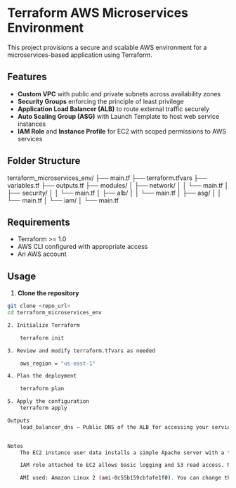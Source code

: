 # Terraform AWS Microservices Environment

This project provisions a secure and scalable AWS environment for a microservices-based application using Terraform.

## Features

- **Custom VPC** with public and private subnets across availability zones
- **Security Groups** enforcing the principle of least privilege
- **Application Load Balancer (ALB)** to route external traffic securely
- **Auto Scaling Group (ASG)** with Launch Template to host web service instances
- **IAM Role** and **Instance Profile** for EC2 with scoped permissions to AWS services

## Folder Structure

terraform_microservices_env/
├── main.tf
├── terraform.tfvars
├── variables.tf
├── outputs.tf
├── modules/
│ ├── network/
│ │ └── main.tf
│ ├── security/
│ │ └── main.tf
│ ├── alb/
│ │ └── main.tf
│ ├── asg/
│ │ └── main.tf
│ └── iam/
│ └── main.tf

## Requirements

- Terraform >= 1.0
- AWS CLI configured with appropriate access
- An AWS account

## Usage

1. **Clone the repository**

```bash
git clone <repo_url>
cd terraform_microservices_env

2. Initialize Terraform

    terraform init

3. Review and modify terraform.tfvars as needed

    aws_region = "us-east-1"

4. Plan the deployment

    terraform plan

5. Apply the configuration
    terraform apply

Outputs
    load_balancer_dns – Public DNS of the ALB for accessing your service.


Notes
    The EC2 instance user data installs a simple Apache server with a test page.

    IAM role attached to EC2 allows basic logging and S3 read access. Modify IAM policy as needed.

    AMI used: Amazon Linux 2 (ami-0c55b159cbfafe1f0). You can change this in the ASG module.